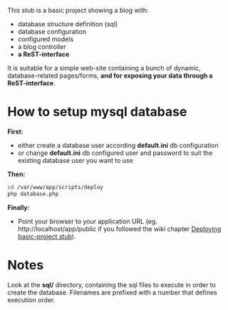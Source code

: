 This stub is a basic project showing a blog with:

- database structure definition (sql)
- database configuration
- configured models
- a blog controller
- **a ReST-interface**

It is suitable for a simple web-site containing a bunch of dynamic, database-related pages/forms,
**and for exposing your data through a ReST-interface**.


How to setup mysql database
===========================

**First:**
- either create a database user according **default.ini** db configuration
- or change **default.ini** db configured user and password to suit
  the existing database user you want to use

**Then:**
```bash
cd /var/www/app/scripts/deploy
php database.php
```

**Finally:**
- Point your browser to your application URL (eg. http://localhost/app/public if you followed the wiki chapter [Deploying basic-project stub](https://github.com/damiencorpataux/xfm-project-skeleton/wiki)).


Notes
=====

Look at the **sql/** directory, containing the sql files to execute in order to create the database.
Filenames are prefixed with a number that defines execution order.
